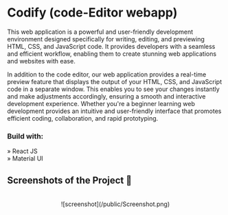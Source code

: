 # Codify (code-Editor webapp)

This web application is a powerful and user-friendly development environment designed specifically for writing, editing, and previewing HTML, CSS, and JavaScript code. It provides developers with a seamless and efficient workflow, enabling them to create stunning web applications and websites with ease.

In addition to the code editor, our web application provides a real-time preview feature that displays the output of your HTML, CSS, and JavaScript code in a separate window. This enables you to see your changes instantly and make adjustments accordingly, ensuring a smooth and interactive development experience.
Whether you're a beginner learning web development provides an intuitive and user-friendly interface that promotes efficient coding, collaboration, and rapid prototyping.

<h3>Build with:</h3>

» React JS <br>
» Material UI

<h2>Screenshots of the Project 📸</h2>
<br>
<div align='center'>
![screenshot](/public/Screenshot.png)
</div>

